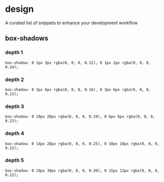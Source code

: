 # design
A curated list of snippets to enhance your development workflow
## box-shadows
### depth 1
    box-shadow: 0 1px 3px rgba(0, 0, 0, 0.12), 0 1px 2px rgba(0, 0, 0, 0.24);

### depth 2
    box-shadow: 0 3px 6px rgba(0, 0, 0, 0.16), 0 3px 6px rgba(0, 0, 0, 0.23);

### depth 3
    box-shadow: 0 10px 20px rgba(0, 0, 0, 0.19), 0 6px 6px rgba(0, 0, 0, 0.23);

### depth 4
    box-shadow: 0 14px 28px rgba(0, 0, 0, 0.25), 0 10px 10px rgba(0, 0, 0, 0.22);
    
### depth 5
    box-shadow: 0 19px 38px rgba(0, 0, 0, 0.30), 0 15px 12px rgba(0, 0, 0, 0.22);
